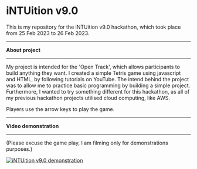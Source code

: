 # iNTUition v9.0
 
This is my repository for the iNTUition v9.0 hackathon, which took place from 25 Feb 2023 to 26 Feb 2023.

***

<strong>About project</strong>

***

My project is intended for the 'Open Track', which allows participants to build anything they want. I created a simple Tetris game using javascript and HTML, by following tutorials on YouTube. The intend behind the project was to allow me to practice basic programming by building a simple project. Furthermore, I wanted to try something different for this hackathon, as all of my previous hackathon projects utilised cloud computing, like AWS.

Players use the arrow keys to play the game. 

***

<strong>Video demonstration</strong>

***
(Please excuse the game play, I am filming only for demonstrations purposes.)

[![iNTUition v9.0 demonstration](http://img.youtube.com/vi/hKilWgW8UwE/0.jpg)](http://www.youtube.com/watch?v=hKilWgW8UwE)

